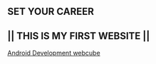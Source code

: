 ## SET YOUR CAREER

##   ||  THIS IS MY FIRST WEBSITE   || 

 [Android Development webcube](https://www.youtube.com/watch?v=HyU4vkZ2NB8&list=PLjVLYmrlmjGdDps6HAwOOVoAtBPAgIOXL)
